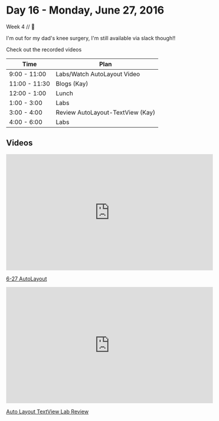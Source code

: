 # Day 16 - Monday, June 27, 2016 

Week 4 // :blue_heart:

I'm out for my dad's knee surgery, I'm still available via slack though!!

Check out the recorded videos

Time       | Plan     |
----------------|-------
9:00 - 11:00  | Labs/Watch AutoLayout Video
11:00 - 11:30 | Blogs (Kay)
12:00 - 1:00   | Lunch
1:00 - 3:00    | Labs
3:00 - 4:00   | Review AutoLayout-TextView (Kay)
4:00 - 6:00   | Labs 

## Videos

<iframe width="560" height="315" src="https://www.youtube.com/embed/e77HMS-OD04?rel=0&modestbranding=1" frameborder="0" allowfullscreen></iframe><p><a href="https://www.youtube.com/watch?v=e77HMS-OD04">6-27 AutoLayout</a></p>

<iframe width="560" height="315" src="https://www.youtube.com/embed/36CofDynp4?rel=0&modestbranding=1" frameborder="0" allowfullscreen></iframe><p><a href="https://www.youtube.com/watch?v=_36CofDynp4">Auto Layout TextView Lab Review</a></p>

